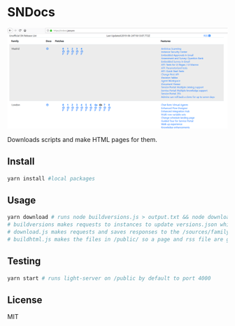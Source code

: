 # SNDocs
![](screenshot.png)

Downloads scripts and make HTML pages for them.

## Install

```bash
yarn install #local packages
```

## Usage

```bash
yarn download # runs node buildversions.js > output.txt && node download.js > outputdownload.txt && node buildhtml.js
# buildversions makes requests to instances to update versions.json which is used to get js files
# download.js makes requests and saves responses to the /sources/family/patch folder
# buildhtml.js makes the files in /public/ so a page and rss file are generated
```

## Testing

```bash
yarn start # runs light-server on /public by default to port 4000
```

## License

MIT